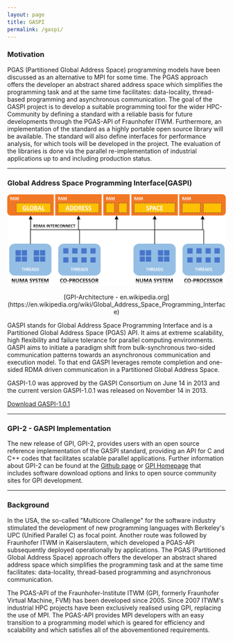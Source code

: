 ```yaml
---
layout: page
title: GASPI
permalink: /gaspi/
---
```


### Motivation

PGAS (Partitioned Global Address Space) programming models have been discussed as an alternative
to MPI for some time. The PGAS approach offers the developer an abstract shared address space which
simplifies the programming task and at the same time facilitates: data-locality, thread-based
programming and asynchronous communication. The goal of the GASPI project is to develop a suitable
programming tool for the wider HPC-Community by defining a standard with a reliable basis for future
developments through the PGAS-API of Fraunhofer ITWM. Furthermore, an implementation of the standard
as a highly portable open source library will be available. The standard will also define interfaces
for performance analysis, for which tools will be developed in the project. The evaluation of the
libraries is done via the parallel re-implementation of industrial applications up to and
including production status.

***

### Global Address Space Programming Interface(GASPI)

![alt text](https://raw.githubusercontent.com/GASPI-Forum/GASPI-Forum.github.io/master/images/gpi_overiew.png "GPI-Architecture - en.wikipedia.org")

<center>[GPI-Architecture - en.wikipedia.org](https://en.wikipedia.org/wiki/Global_Address_Space_Programming_Interface) </center>

GASPI stands for Global Address Space Programming Interface and
is a Partitioned Global Address Space (PGAS) API. It aims at
extreme scalability, high flexibility and failure tolerance for parallel
computing environments. GASPI aims to initiate a paradigm shift from bulk-synchronous two-sided
communication patterns towards an asynchronous communication and
execution model. To that end GASPI leverages remote completion and
one-sided RDMA driven communication in a Partitioned Global Address Space.

GASPI-1.0 was approved by the GASPI Consortium on June 14 in 2013 and
the current version GASPI-1.0.1 was released on November 14 in 2013.

[Download GASPI-1.0.1](https://raw.githubusercontent.com/GASPI-Forum/GASPI-Forum.github.io/master/standards/GASPI-1.0.1.pdf)

***

### GPI-2 - GASPI Implementation
The new release of GPI, GPI-2, provides users with an open source reference
implementation of the GASPI standard, providing an API for C and C++ codes that facilitates
scalable parallel applications. Further information about GPI-2 can be
found at the [Github page](https://github.com/cc-hpc-itwm/GPI-2) or [GPI Homepage](http://www.gpi-site.com)
that includes software download options and links to open source community sites for GPI development.

***

### Background

In the USA, the so-called "Multicore Challenge" for the software industry stimulated  the development
of new programming languages with Berkeley's UPC (Unified Parallel C) as focal point.
Another route was followed by Fraunhofer ITWM in Kaiserslautern, which developed a PGAS-API
subsequently deployed operationally by applications.
The PGAS (Partitioned Global Address Space) approach offers the developer an abstract shared
address space which simplifies the programming task and at the same time facilitates: data-locality,
thread-based programming and asynchronous communication.

The PGAS-API of the Fraunhofer-Institute ITWM (GPI, formerly Fraunhofer Virtual Machine, FVM)
has been developed since 2005. Since 2007 ITWM's industrial HPC projects have been exclusively
realised using GPI, replacing the use of MPI. The PGAS-API provides MPI developers with an easy
transition to a programming model which is geared for efficiency and scalability and which satisfies
 all of the abovementioned requirements.
